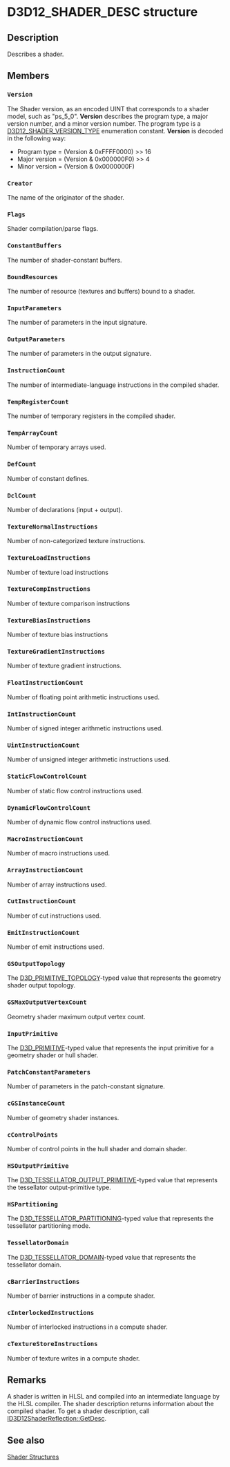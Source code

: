 # D3D12_SHADER_DESC structure

## Description

Describes a shader.

## Members

### `Version`

The Shader version, as an encoded UINT that corresponds to a shader model, such as "ps_5_0".
**Version** describes the program type, a major version number, and a minor version number.
The program type is a [D3D12_SHADER_VERSION_TYPE](https://learn.microsoft.com/windows/desktop/api/d3d12shader/ne-d3d12shader-d3d12_shader_version_type) enumeration constant.
**Version** is decoded in the following way:

* Program type = (Version & 0xFFFF0000) >> 16
* Major version = (Version & 0x000000F0) >> 4
* Minor version = (Version & 0x0000000F)

### `Creator`

The name of the originator of the shader.

### `Flags`

Shader compilation/parse flags.

### `ConstantBuffers`

The number of shader-constant buffers.

### `BoundResources`

The number of resource (textures and buffers) bound to a shader.

### `InputParameters`

The number of parameters in the input signature.

### `OutputParameters`

The number of parameters in the output signature.

### `InstructionCount`

The number of intermediate-language instructions in the compiled shader.

### `TempRegisterCount`

The number of temporary registers in the compiled shader.

### `TempArrayCount`

Number of temporary arrays used.

### `DefCount`

Number of constant defines.

### `DclCount`

Number of declarations (input + output).

### `TextureNormalInstructions`

Number of non-categorized texture instructions.

### `TextureLoadInstructions`

Number of texture load instructions

### `TextureCompInstructions`

Number of texture comparison instructions

### `TextureBiasInstructions`

Number of texture bias instructions

### `TextureGradientInstructions`

Number of texture gradient instructions.

### `FloatInstructionCount`

Number of floating point arithmetic instructions used.

### `IntInstructionCount`

Number of signed integer arithmetic instructions used.

### `UintInstructionCount`

Number of unsigned integer arithmetic instructions used.

### `StaticFlowControlCount`

Number of static flow control instructions used.

### `DynamicFlowControlCount`

Number of dynamic flow control instructions used.

### `MacroInstructionCount`

Number of macro instructions used.

### `ArrayInstructionCount`

Number of array instructions used.

### `CutInstructionCount`

Number of cut instructions used.

### `EmitInstructionCount`

Number of emit instructions used.

### `GSOutputTopology`

The [D3D_PRIMITIVE_TOPOLOGY](https://learn.microsoft.com/windows/desktop/api/d3dcommon/ne-d3dcommon-d3d_primitive_topology)-typed value that represents the geometry shader output topology.

### `GSMaxOutputVertexCount`

Geometry shader maximum output vertex count.

### `InputPrimitive`

The [D3D_PRIMITIVE](https://learn.microsoft.com/windows/desktop/api/d3dcommon/ne-d3dcommon-d3d_primitive)-typed value that represents the input primitive for a geometry shader or hull shader.

### `PatchConstantParameters`

Number of parameters in the patch-constant signature.

### `cGSInstanceCount`

Number of geometry shader instances.

### `cControlPoints`

Number of control points in the hull shader and domain shader.

### `HSOutputPrimitive`

The [D3D_TESSELLATOR_OUTPUT_PRIMITIVE](https://learn.microsoft.com/windows/desktop/api/d3dcommon/ne-d3dcommon-d3d_tessellator_output_primitive)-typed value that represents the tessellator output-primitive type.

### `HSPartitioning`

The [D3D_TESSELLATOR_PARTITIONING](https://learn.microsoft.com/windows/desktop/api/d3dcommon/ne-d3dcommon-d3d_tessellator_partitioning)-typed value that represents the tessellator partitioning mode.

### `TessellatorDomain`

The [D3D_TESSELLATOR_DOMAIN](https://learn.microsoft.com/windows/desktop/api/d3dcommon/ne-d3dcommon-d3d_tessellator_domain)-typed value that represents the tessellator domain.

### `cBarrierInstructions`

Number of barrier instructions in a compute shader.

### `cInterlockedInstructions`

Number of interlocked instructions in a compute shader.

### `cTextureStoreInstructions`

Number of texture writes in a compute shader.

## Remarks

A shader is written in HLSL and compiled into an intermediate language by the HLSL compiler.
The shader description returns information about the compiled shader.
To get a shader description, call [ID3D12ShaderReflection::GetDesc](https://learn.microsoft.com/windows/desktop/api/d3d12shader/nf-d3d12shader-id3d12shaderreflection-getdesc).

## See also

[Shader Structures](https://learn.microsoft.com/windows/desktop/direct3d12/d3d12-graphics-reference-shader-structures)